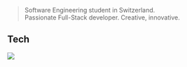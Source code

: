 > Software Engineering student in Switzerland. <br>
> Passionate Full-Stack developer. Creative, innovative.

## Tech
<img src="https://skillicons.dev/icons?i=html,css,js,nodejs,express,java,maven,mysql,mongodb,postman,cs,dotnet,docker,cloudflare,aws,linux,bash,replit,lua,robloxstudio,azure,notion,md,figma,ps"/>
